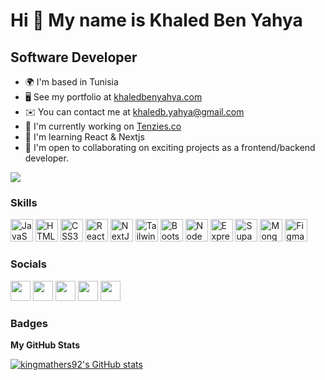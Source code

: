 Hi 👋 My name is Khaled Ben Yahya
===============================

Software Developer
-----------------------------

* 🌍  I'm based in Tunisia
* 🖥️  See my portfolio at [khaledbenyahya.com](http://khaledbenyahya.com)
* ✉️  You can contact me at [khaledb.yahya@gmail.com](mailto:khaledb.yahya@gmail.com)
* 🚀  I'm currently working on [Tenzies.co](https://github.com/kingmathers92/React-Tenzies-Game)
* 🧠  I'm learning React & Nextjs
* 🤝  I'm open to collaborating on exciting projects as a frontend/backend developer.

<a href="https://www.github.com/kingmathers92" target="_blank" rel="noreferrer"><img
src="https://img.shields.io/github/followers/kingmathers92?logo=github&style=for-the-badge&color=0891b2&labelColor=1c1917" /></a>

### Skills


<p align="left">
<a href="https://developer.mozilla.org/en-US/docs/Web/JavaScript" target="_blank" rel="noreferrer"><img src="https://raw.githubusercontent.com/kingmathers92/readme-generator/main/public/icons/skills/javascript-colored.svg" width="36" height="36" alt="JavaScript" /></a>
<a href="https://developer.mozilla.org/en-US/docs/Glossary/HTML5" target="_blank" rel="noreferrer"><img src="https://raw.githubusercontent.com/kingmathers92/readme-generator/main/public/icons/skills/html5-colored.svg" width="36" height="36" alt="HTML5" /></a>
<a href="https://www.w3.org/TR/CSS/#css" target="_blank" rel="noreferrer"><img src="https://raw.githubusercontent.com/kingmathers92/readme-generator/main/public/icons/skills/css3-colored.svg" width="36" height="36" alt="CSS3" /></a>
<a href="https://reactjs.org/" target="_blank" rel="noreferrer"><img src="https://raw.githubusercontent.com/kingmathers92/readme-generator/main/public/icons/skills/react-colored.svg" width="36" height="36" alt="React" /></a>
<a href="https://nextjs.org/docs" target="_blank" rel="noreferrer"><img src="https://raw.githubusercontent.com/kingmathers92/readme-generator/main/public/icons/skills/nextjs-colored.svg" width="36" height="36" alt="NextJs" /></a>
<a href="https://tailwindcss.com/" target="_blank" rel="noreferrer"><img src="https://raw.githubusercontent.com/kingmathers92/readme-generator/main/public/icons/skills/tailwindcss-colored.svg" width="36" height="36" alt="TailwindCSS" /></a>
<a href="https://getbootstrap.com/" target="_blank" rel="noreferrer"><img src="https://raw.githubusercontent.com/kingmathers92/readme-generator/main/public/icons/skills/bootstrap-colored.svg" width="36" height="36" alt="Bootstrap" /></a>
<a href="https://nodejs.org/en/" target="_blank" rel="noreferrer"><img src="https://raw.githubusercontent.com/kingmathers92/readme-generator/main/public/icons/skills/nodejs-colored.svg" width="36" height="36" alt="NodeJS" /></a>
<a href="https://expressjs.com/" target="_blank" rel="noreferrer"><img src="https://raw.githubusercontent.com/kingmathers92/readme-generator/main/public/icons/skills/express-colored.svg" width="36" height="36" alt="Express" /></a>
<a href="https://supabase.io/" target="_blank" rel="noreferrer"><img src="https://raw.githubusercontent.com/kingmathers92/readme-generator/main/public/icons/skills/supabase-colored.svg" width="36" height="36" alt="Supabase" /></a>
<a href="https://www.mongodb.com/" target="_blank" rel="noreferrer"><img src="https://raw.githubusercontent.com/kingmathers92/readme-generator/main/public/icons/skills/mongodb-colored.svg" width="36" height="36" alt="MongoDB" /></a>
<a href="https://www.figma.com/" target="_blank" rel="noreferrer"><img src="https://raw.githubusercontent.com/kingmathers92/readme-generator/main/public/icons/skills/figma-colored.svg" width="36" height="36" alt="Figma" /></a>
</p>


### Socials

<p align="left"> <a href="https://www.behance.com/kingmathers92" target="_blank" rel="noreferrer"><img src="https://raw.githubusercontent.com/kingmathers92/readme-generator/main/public/icons/socials/behance.svg" width="32" height="32" /></a> <a href="https://www.github.com/kingmathers92" target="_blank" rel="noreferrer"><img src="https://raw.githubusercontent.com/kingmathers92/readme-generator/main/public/icons/socials/github.svg" width="32" height="32" /></a> <a href="https://khaledbenyahya.hashnode.dev" target="_blank" rel="noreferrer"><img src="https://raw.githubusercontent.com/khaledbenyahya/readme-generator/main/public/icons/socials/hashnode.svg" width="32" height="32" /></a> <a href="https://www.linkedin.com/in/khaledbenyahya" target="_blank" rel="noreferrer"><img src="https://raw.githubusercontent.com/kingmathers92/readme-generator/main/public/icons/socials/linkedin.svg" width="32" height="32" /></a> <a href="https://www.twitter.com/khaledbenyahya_" target="_blank" rel="noreferrer"><img src="https://raw.githubusercontent.com/kingmathers92/readme-generator/main/public/icons/socials/twitter.svg" width="32" height="32" /></a></p>

### Badges

<b>My GitHub Stats</b>

<a href="http://www.github.com/kingmathers92"><img src="https://github-readme-stats.vercel.app/api?username=kingmathers92&show_icons=true&hide=contribs&count_private=true&title_color=0891b2&text_color=ffffff&icon_color=0891b2&bg_color=1c1917&hide_border=true&show_icons=true" alt="kingmathers92's GitHub stats" /></a>
